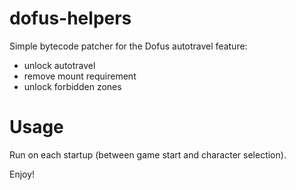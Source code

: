 # dofus-helpers

Simple bytecode patcher for the Dofus autotravel feature:
- unlock autotravel
- remove mount requirement
- unlock forbidden zones

# Usage

Run on each startup (between game start and character selection).

Enjoy!
